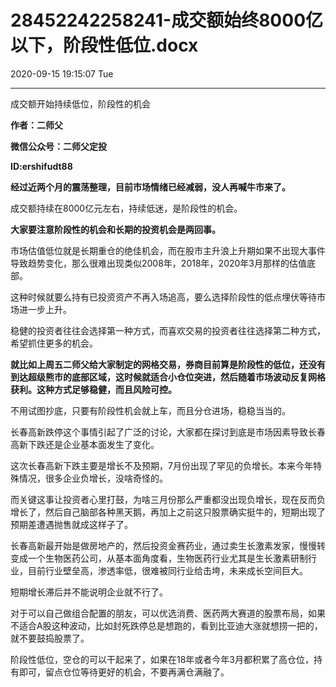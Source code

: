 # 28452242258241-成交额始终8000亿以下，阶段性低位.docx

2020-09-15 19:15:07 Tue

----

成交额开始持续低位，阶段性的机会

__作者：二师父__

__微信公众号：二师父定投__

__ID:ershifudt88__

__经过近两个月的震荡整理，目前市场情绪已经减弱，没人再喊牛市来了。__

成交额持续在8000亿元左右，持续低迷，是阶段性的机会。

__大家要注意阶段性的机会和长期的投资机会是两回事。__

市场估值低位就是长期重仓的绝佳机会，而在股市主升浪上升期如果不出现大事件导致趋势变化，那么很难出现类似2008年，2018年，2020年3月那样的估值底部。

这种时候就要么持有已投资资产不再入场追高，要么选择阶段性的低点埋伏等待市场进一步上升。

稳健的投资者往往会选择第一种方式，而喜欢交易的投资者往往选择第二种方式，希望抓住更多的机会。

__就比如上周五二师父给大家制定的网格交易，券商目前算是阶段性的低位，还没有到达超级熊市的底部区域，这时候就适合小仓位突进，然后随着市场波动反复网格获利。这种方式足够稳健，而且风险可控。__

不用试图抄底，只要有阶段性机会就上车，而且分仓进场，稳稳当当的。

长春高新跌停这个事情引起了广泛的讨论，大家都在探讨到底是市场因素导致长春高新下跌还是企业基本面发生了变化。

这次长春高新下跌主要是增长不及预期，7月份出现了罕见的负增长。本来今年特殊情况，很多企业负增长，没啥奇怪的。

而关键这事让投资者心里打鼓，为啥三月份那么严重都没出现负增长，现在反而负增长了，然后自己脑部各种黑天鹅，再加上之前这只股票确实挺牛的，短期出现了预期差遭遇抛售就成这样子了。

长春高新最开始是做房地产的，然后投资金赛药业，通过卖生长激素发家，慢慢转变成一个生物医药公司，从基本面角度看，生物医药行业尤其是生长激素研制行业，目前行业壁垒高，渗透率低，很难被同行业给击垮，未来成长空间巨大。

短期增长滞后并不能说明企业就不行了。

对于可以自己做组合配置的朋友，可以优选消费、医药两大赛道的股票布局，如果不适合A股这种波动，比如封死跌停总是想跑的，看到比亚迪大涨就想捞一把的，就不要鼓捣股票了。

阶段性低位，空仓的可以干起来了，如果在18年或者今年3月都积累了高仓位，持有即可，留点仓位等待更好的机会，不要再满仓满融了。

